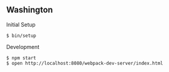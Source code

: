 ## Washington

Initial Setup

    $ bin/setup

Development

    $ npm start
    $ open http://localhost:8080/webpack-dev-server/index.html
